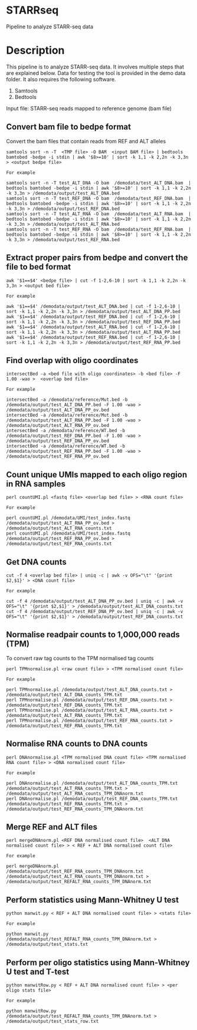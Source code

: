# STARRseq
Pipeline to analyze STARR-seq data

# Description 

This pipeline is to analyze STARR-seq data. It involves multiple steps that are explained below. Data for testing the tool is provided in the demo data folder. It also requires the following software.

1. Samtools
2. Bedtools

Input file: STARR-seq reads mapped to reference genome (bam file)


## Convert bam file to bedpe format

Convert the bam files that contain reads from REF and ALT alleles 

````
samtools sort -n -T  <TMP file> -O BAM  <input BAM file> | bedtools bamtobed -bedpe -i stdin | awk '$8>=10' | sort -k 1,1 -k 2,2n -k 3,3n > <output bedpe file>

For example

samtools sort -n -T test_ALT_DNA -O bam  /demodata/test_ALT_DNA.bam  | bedtools bamtobed -bedpe -i stdin | awk '$8>=10' | sort -k 1,1 -k 2,2n -k 3,3n > /demodata/output/test_ALT_DNA.bed
samtools sort -n -T test_REF_DNA -O bam  /demodata/test_REF_DNA.bam  | bedtools bamtobed -bedpe -i stdin | awk '$8>=10' | sort -k 1,1 -k 2,2n -k 3,3n > /demodata/output/test_REF_DNA.bed
samtools sort -n -T test_ALT_RNA -O bam  /demodata/test_ALT_RNA.bam  | bedtools bamtobed -bedpe -i stdin | awk '$8>=10' | sort -k 1,1 -k 2,2n -k 3,3n > /demodata/output/test_ALT_RNA.bed
samtools sort -n -T test_REF_RNA -O bam  /demodata/test_REF_RNA.bam  | bedtools bamtobed -bedpe -i stdin | awk '$8>=10' | sort -k 1,1 -k 2,2n -k 3,3n > /demodata/output/test_REF_RNA.bed

````

## Extract proper pairs from bedpe and convert the file to bed format

```
awk '$1==$4' <bedpe file> | cut -f 1-2,6-10 | sort -k 1,1 -k 2,2n -k 3,3n > <output bed file>

For example

awk '$1==$4' /demodata/output/test_ALT_DNA.bed | cut -f 1-2,6-10 | sort -k 1,1 -k 2,2n -k 3,3n > /demodata/output/test_ALT_DNA_PP.bed
awk '$1==$4' /demodata/output/test_REF_DNA.bed | cut -f 1-2,6-10 | sort -k 1,1 -k 2,2n -k 3,3n > /demodata/output/test_REF_DNA_PP.bed
awk '$1==$4' /demodata/output/test_ALT_RNA.bed | cut -f 1-2,6-10 | sort -k 1,1 -k 2,2n -k 3,3n > /demodata/output/test_ALT_RNA_PP.bed
awk '$1==$4' /demodata/output/test_REF_RNA.bed | cut -f 1-2,6-10 | sort -k 1,1 -k 2,2n -k 3,3n > /demodata/output/test_REF_RNA_PP.bed

```

## Find overlap with oligo coordinates

````
intersectBed -a <bed file with oligo coordinates> -b <bed file> -F 1.00 -wao >  <overlap bed file>

For example

intersectBed -a /demodata/reference/Mut.bed -b /demodata/output/test_ALT_DNA_PP.bed -F 1.00 -wao >  /demodata/output/test_ALT_DNA_PP_ov.bed
intersectBed -a /demodata/reference/Mut.bed -b /demodata/output/test_ALT_RNA_PP.bed -F 1.00 -wao >  /demodata/output/test_ALT_RNA_PP_ov.bed
intersectBed -a /demodata/reference/WT.bed -b /demodata/output/test_REF_DNA_PP.bed -F 1.00 -wao >  /demodata/output/test_REF_DNA_PP_ov.bed
intersectBed -a /demodata/reference/WT.bed -b /demodata/output/test_REF_RNA_PP.bed -F 1.00 -wao >  /demodata/output/test_REF_RNA_PP_ov.bed

````

## Count unique UMIs mapped to each oligo region in RNA samples 

````
perl countUMI.pl <fastq file> <overlap bed file> > <RNA count file>

For example

perl countUMI.pl /demodata/UMI/test_index.fastq /demodata/output/test_ALT_RNA_PP_ov.bed > /demodata/output/test_ALT_RNA_counts.txt
perl countUMI.pl /demodata/UMI/test_index.fastq /demodata/output/test_REF_RNA_PP_ov.bed > /demodata/output/test_REF_RNA_counts.txt

````

## Get DNA counts

````
cut -f 4 <overlap bed file> | uniq -c | awk -v OFS="\t" '{print $2,$1}' > <DNA count file>

For example

cut -f 4 /demodata/output/test_ALT_DNA_PP_ov.bed | uniq -c | awk -v OFS="\t" '{print $2,$1}' > /demodata/output/test_ALT_DNA_counts.txt
cut -f 4 /demodata/output/test_REF_DNA_PP_ov.bed | uniq -c | awk -v OFS="\t" '{print $2,$1}' > /demodata/output/test_REF_DNA_counts.txt

````
## Normalise readpair counts to 1,000,000 reads (TPM)

To convert raw tag counts to the TPM normalised tag counts 

````
perl TPMnormalise.pl <raw count file> > <TPM normalised count file>

For example

perl TPMnormalise.pl /demodata/output/test_ALT_DNA_counts.txt > /demodata/output/test_ALT_DNA_counts_TPM.txt
perl TPMnormalise.pl /demodata/output/test_REF_DNA_counts.txt > /demodata/output/test_REF_DNA_counts_TPM.txt
perl TPMnormalise.pl /demodata/output/test_ALT_RNA_counts.txt > /demodata/output/test_ALT_RNA_counts_TPM.txt
perl TPMnormalise.pl /demodata/output/test_REF_RNA_counts.txt > /demodata/output/test_REF_RNA_counts_TPM.txt

````

## Normalise RNA counts to DNA counts

````
perl DNAnormalise.pl <TPM normalised DNA count file> <TPM normalised RNA count file> > <DNA normalised count file>

For example

perl DNAnormalise.pl /demodata/output/test_ALT_DNA_counts_TPM.txt /demodata/output/test_ALT_RNA_counts_TPM.txt > /demodata/output/test_ALT_RNA_counts_TPM_DNAnorm.txt
perl DNAnormalise.pl /demodata/output/test_REF_DNA_counts_TPM.txt /demodata/output/test_REF_RNA_counts_TPM.txt > /demodata/output/test_REF_RNA_counts_TPM_DNAnorm.txt

````

## Merge REF and ALT files 

````
perl mergeDNAnorm.pl <REF DNA normalised count file>  <ALT DNA normalised count file> > < REF + ALT DNA normalised count file>

For example

perl mergeDNAnorm.pl /demodata/output/test_REF_RNA_counts_TPM_DNAnorm.txt /demodata/output/test_ALT_RNA_counts_TPM_DNAnorm.txt > /demodata/output/test_REFALT_RNA_counts_TPM_DNAnorm.txt

````

## Perform statistics using Mann-Whitney U test

````
python manwit.py < REF + ALT DNA normalised count file> > <stats file>

For example

python manwit.py /demodata/output/test_REFALT_RNA_counts_TPM_DNAnorm.txt > /demodata/output/test_stats.txt

````

## Perform per oligo statistics using Mann-Whitney U test and T-test

````
python manwitRow.py < REF + ALT DNA normalised count file> > <per oligo stats file>

For example

python manwitRow.py /demodata/output/test_REFALT_RNA_counts_TPM_DNAnorm.txt > /demodata/output/test_stats_row.txt
````
